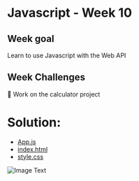 # Javascript - Week 10

## Week goal

Learn to use Javascript with the Web API

## Week Challenges

🧮 Work on the calculator project

# Solution:

- [App.js](https://github.com/gabrielafh9/core-code-from-scratch-readme/blob/main/Week%2010/app.js.md)
- [index.html](https://github.com/gabrielafh9/core-code-from-scratch-readme/blob/main/Week%2010/index.html.md)
- [style.css](https://github.com/gabrielafh9/core-code-from-scratch-readme/blob/main/Week%2010/style.css.md)


![Image Text](https://github.com/gabrielafh9/core-code-from-scratch-readme/blob/main/Week%2010/Week%2010.png)
